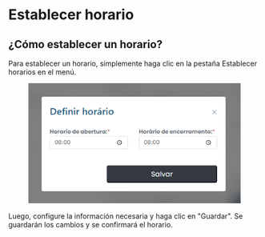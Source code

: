 # Establecer horario

## ¿Cómo establecer un horario?&#x20;

Para establecer un horario, simplemente haga clic en la pestaña Establecer horarios en el menú.

<figure><img src="../../../.gitbook/assets/horarios.png" alt=""><figcaption></figcaption></figure>

Luego, configure la información necesaria y haga clic en "Guardar". Se guardarán los cambios y se confirmará el horario.
